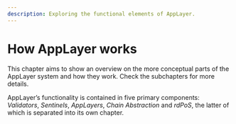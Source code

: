 ```yaml
---
description: Exploring the functional elements of AppLayer.
---
```


# How AppLayer works

This chapter aims to show an overview on the more conceptual parts of the AppLayer system and how they work. Check the subchapters for more details.

AppLayer’s functionality is contained in five primary components: *Validators*, *Sentinels*, *AppLayers*, *Chain Abstraction* and *rdPoS*, the latter of which is separated into its own chapter.